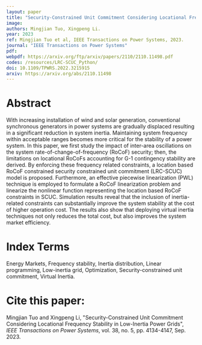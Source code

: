```yaml
---
layout: paper
title: "Security-Constrained Unit Commitment Considering Locational Frequency Stability in Low-Inertia Power Grids"
image: 
authors: Mingjian Tuo, Xingpeng Li.
year: 2023
ref: Mingjian Tuo et al, IEEE Transactions on Power Systems, 2023.
journal: "IEEE Transactions on Power Systems"
pdf: 
webpdf: https://arxiv.org/ftp/arxiv/papers/2110/2110.11498.pdf
codes: /resources/LRC-SCUC_Python/
doi: 10.1109/TPWRS.2022.3215915
arxiv: https://arxiv.org/abs/2110.11498
---
```


# Abstract
With increasing installation of wind and solar generation, conventional synchronous generators in power systems are gradually displaced resulting in a significant reduction in system inertia. Maintaining system frequency within acceptable ranges becomes more critical for the stability of a power system. In this paper, we first study the impact of inter-area oscillations on the system rate-of-change-of-frequency (RoCoF) security; then, the limitations on locational RoCoFs accounting for G-1 contingency stability are derived. By enforcing these frequency related constraints, a location based RoCoF constrained security constrained unit commitment (LRC-SCUC) model is proposed. Furthermore, an effective piecewise linearization (PWL) technique is employed to formulate a RoCoF linearization problem and linearize the nonlinear function representing the location based RoCoF constraints in SCUC. Simulation results reveal that the inclusion of inertia-related constraints can substantially improve the system stability at the cost of higher operation cost. The results also show that deploying virtual inertia techniques not only reduces the total cost, but also improves the system market efficiency.

# Index Terms
Energy Markets, Frequency stability, Inertia distribution, Linear programming, Low-inertia grid, Optimization, Security-constrained unit commitment, Virtual Inertia.

# Cite this paper:
Mingjian Tuo and Xingpeng Li, "Security-Constrained Unit Commitment Considering Locational Frequency Stability in Low-Inertia Power Grids", *IEEE Transactions on Power Systems*, vol. 38, no. 5, pp. 4134-4147, Sep. 2023.